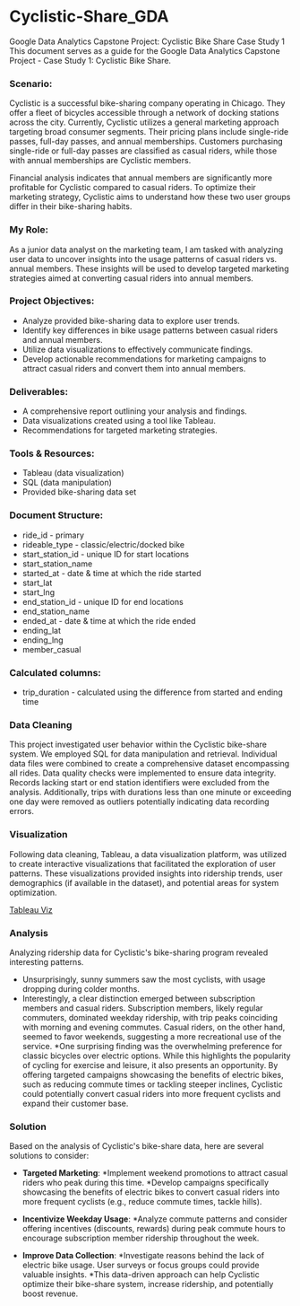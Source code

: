 # Cyclistic-Share_GDA

Google Data Analytics Capstone Project: Cyclistic Bike Share Case Study 1
This document serves as a guide for the Google Data Analytics Capstone Project - Case Study 1: Cyclistic Bike Share.

### Scenario:
Cyclistic is a successful bike-sharing company operating in Chicago. They offer a fleet of bicycles accessible through a network of docking stations across the city. Currently, Cyclistic utilizes a general marketing approach targeting broad consumer segments. Their pricing plans include single-ride passes, full-day passes, and annual memberships. Customers purchasing single-ride or full-day passes are classified as casual riders, while those with annual memberships are Cyclistic members.

Financial analysis indicates that annual members are significantly more profitable for Cyclistic compared to casual riders. To optimize their marketing strategy, Cyclistic aims to understand how these two user groups differ in their bike-sharing habits.

### My Role:
As a junior data analyst on the marketing team, I am tasked with analyzing user data to uncover insights into the usage patterns of casual riders vs. annual members. These insights will be used to develop targeted marketing strategies aimed at converting casual riders into annual members.

### Project Objectives:
* Analyze provided bike-sharing data to explore user trends.
* Identify key differences in bike usage patterns between casual riders and annual members.
* Utilize data visualizations to effectively communicate findings.
* Develop actionable recommendations for marketing campaigns to attract casual riders and convert them into annual members.

### Deliverables:
* A comprehensive report outlining your analysis and findings.
* Data visualizations created using a tool like Tableau.
* Recommendations for targeted marketing strategies.

### Tools & Resources:
* Tableau (data visualization)
* SQL (data manipulation)
* Provided bike-sharing data set

### Document Structure:
* ride_id - primary
* rideable_type - classic/electric/docked bike
* start_station_id - unique ID for start locations
* start_station_name 
* started_at - date & time at which the ride started
* start_lat
* start_lng
* end_station_id - unique ID for end locations
* end_station_name
* ended_at - date & time at which the ride ended
* ending_lat
* ending_lng
* member_casual

### Calculated columns: 
* trip_duration - calculated using the difference from started and ending time

### Data Cleaning
This project investigated user behavior within the Cyclistic bike-share system.  We employed SQL for data manipulation and retrieval. Individual data files were combined to create a comprehensive dataset encompassing all rides. Data quality checks were implemented to ensure data integrity. Records lacking start or end station identifiers were excluded from the analysis. Additionally, trips with durations less than one minute or exceeding one day were removed as outliers potentially indicating data recording errors.

### Visualization 
Following data cleaning, Tableau, a data visualization platform, was utilized to create interactive visualizations that facilitated the exploration of user patterns. These visualizations provided insights into ridership trends, user demographics (if available in the dataset), and potential areas for system optimization.

[Tableau Viz](https://public.tableau.com/app/profile/atul.raj4327/viz/CyclisticBikeShare_17124258012150/Dashboard2)

### Analysis
Analyzing ridership data for Cyclistic's bike-sharing program revealed interesting patterns. 
* Unsurprisingly, sunny summers saw the most cyclists, with usage dropping during colder months.
* Interestingly, a clear distinction emerged between subscription members and casual riders. Subscription members, likely regular commuters, dominated weekday ridership, with trip peaks coinciding with morning and evening commutes. Casual riders, on the other hand, seemed to favor weekends, suggesting a more recreational use of the service.
*One surprising finding was the overwhelming preference for classic bicycles over electric options. While this highlights the popularity of cycling for exercise and leisure, it also presents an opportunity. By offering targeted campaigns showcasing the benefits of electric bikes, such as reducing commute times or tackling steeper inclines, Cyclistic could potentially convert casual riders into more frequent cyclists and expand their customer base.

### Solution
Based on the analysis of Cyclistic's bike-share data, here are several solutions to consider:

* **Targeted Marketing**:
  *Implement weekend promotions to attract casual riders who peak during this time.
  *Develop campaigns specifically showcasing the benefits of electric bikes to convert casual riders into more frequent cyclists (e.g., reduce commute times, tackle hills).

* **Incentivize Weekday Usage**:
  *Analyze commute patterns and consider offering incentives (discounts, rewards) during peak commute hours to encourage subscription member ridership throughout the week.

* **Improve Data Collection**:
  *Investigate reasons behind the lack of electric bike usage. User surveys or focus groups could provide valuable insights.
  *This data-driven approach can help Cyclistic optimize their bike-share system, increase ridership, and potentially boost revenue.

